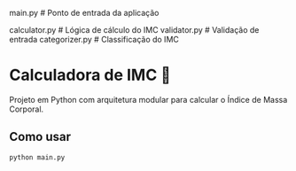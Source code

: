 main.py               # Ponto de entrada da aplicação

calculator.py     # Lógica de cálculo do IMC
validator.py      # Validação de entrada
categorizer.py    # Classificação do IMC

# Calculadora de IMC 🧮

Projeto em Python com arquitetura modular para calcular o Índice de Massa Corporal.

## Como usar
```bash
python main.py
